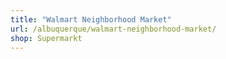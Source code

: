 ```yaml
---
title: "Walmart Neighborhood Market"
url: /albuquerque/walmart-neighborhood-market/
shop: Supermarkt
---
```

